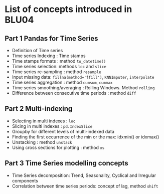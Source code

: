 
List of concepts introduced in BLU04
========================================

Part 1 Pandas for Time Series
-------------------------------------

* Definition of Time series
* Time series Indexing : Time stamps
* Time stamps formats : method `to_datetime()`
* Time series selection: methods `loc` and `slice`
* Time series re-sampling : method `resample`
* Input missing data: `fillna(method='ffill')`, `KNNImputer`, `interpolate`
* Time series aggregation : method `cumsum`, `cummax`
* Time series smoothing/averaging : Rolling Windows. Method `rolling`
* Difference between consecutive time periods : method `diff`

Part 2 Multi-indexing
----------------------------

* Selecting in multi indexes : `loc`
* Slicing in multi indexes : `pd.IndexSlice`
* Groupby for different levels of multi-indexed data
* Finding the first occurrence of the min or the max: idxmin() or idxmax()
* Unstacking : method `unstack`
* Using cross sections for plotting : method `xs`

Part 3 Time Series modelling concepts
-------------------------------------

* Time Series decomposition: Trend, Seasonality, Cyclical and Irregular components
* Correlation between time series periods: concept of lag, method `shift`

